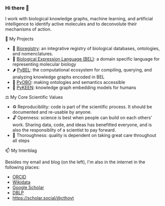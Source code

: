 ### Hi there 👋

I work with biological knowledge graphs, machine learning, and artificial intelligence to identify active molecules and to deconvolute their mechanisms of action.

🧰 My Projects

- 📮 [Bioregistry](https://github.com/biopragmatics/bioregistry): an integrative registry of biological databases, ontologies, and nomenclatures.
- 🧬 [Biological Expression Language (BEL)](https://biological-expression-language.github.io/): a domain specific language for representing molecular biology
- 🌶️ [PyBEL](https://github.com/pybel): the computational ecosystem for compiling, querying, and analyzing knowledge graphs encoded in BEL
- 📛 [PyOBO](https://github.com/pyobo): making ontologies and semantics accessible
- 🤖 [PyKEEN](https://github.com/pykeen): knowledge graph embedding models for humans 

⚖️ My Core Scientific Values

- ♻️ Reproducibility: code is part of the scientific process. It should be documented and re-usable by anyone.
- 🔓 Openness: science is best when people can build on each others' work. Sharing data, code, and ideas has benefitted everyone, and is also the responsiblity of a scientist to pay forward.
- 🎯 Thoroughness: quality is dependent on taking great care throughout all steps

📫 My Interblag

Besides my email and blog (on the left), I'm also in the internet in the following places:

- [ORCID](https://orcid.org/0000-0003-4423-4370) 
- [Wikidata](https://www.wikidata.org/wiki/Q47475003)
- [Google Scholar](https://scholar.google.com/citations?user=PjrpzUIAAAAJ)
- [DBLP](https://dblp.org/pid/199/2168)
- <a rel="me" href="https://scholar.social/@cthoyt" title="cthoyt">https://scholar.social/@cthoyt</a>
